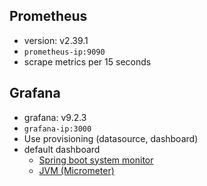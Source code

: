 ## Prometheus
- version: v2.39.1
- `prometheus-ip:9090`
- scrape metrics per 15 seconds

## Grafana
- grafana: v9.2.3
- `grafana-ip:3000`
- Use provisioning (datasource, dashboard)
- default dashboard
  - [Spring boot system monitor](https://grafana.com/grafana/dashboards/11378-justai-system-monitor/)
  - [JVM (Micrometer)](https://grafana.com/grafana/dashboards/4701-jvm-micrometer/)
